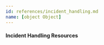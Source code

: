 ```yaml
---
id: references/incident_handling.md
name: [object Object]
---
```


#### Incident Handling Resources


